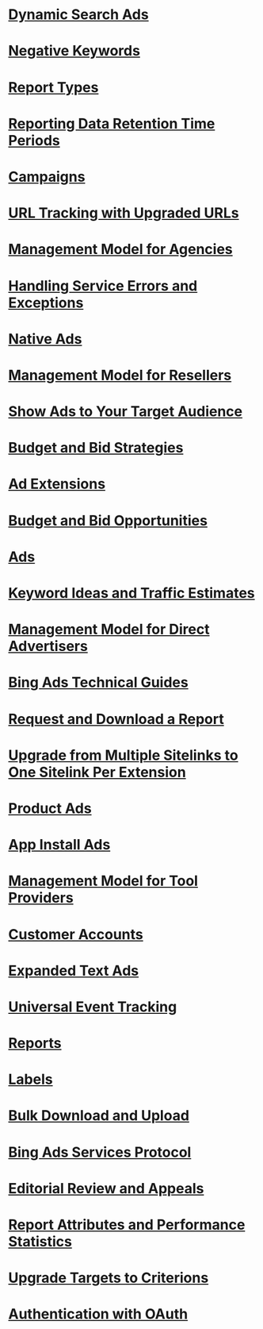 # [Dynamic Search Ads](dynamic-search-ads.md)
# [Negative Keywords](negative-keywords.md)
# [Report Types](report-types.md)
# [Reporting Data Retention Time Periods](reporting-data-retention-time-periods.md)
# [Campaigns](campaigns.md)
# [URL Tracking with Upgraded URLs](url-tracking-with-upgraded-urls.md)
# [Management Model for Agencies](management-model-for-agencies.md)
# [Handling Service Errors and Exceptions](handling-service-errors-and-exceptions.md)
# [Native Ads](native-ads.md)
# [Management Model for Resellers](management-model-for-resellers.md)
# [Show Ads to Your Target Audience](show-ads-to-your-target-audience.md)
# [Budget and Bid Strategies](budget-and-bid-strategies.md)
# [Ad Extensions](ad-extensions.md)
# [Budget and Bid Opportunities](budget-and-bid-opportunities.md)
# [Ads](ads.md)
# [Keyword Ideas and Traffic Estimates](keyword-ideas-and-traffic-estimates.md)
# [Management Model for Direct Advertisers](management-model-for-direct-advertisers.md)
# [Bing Ads Technical Guides](bing-ads-technical-guides.md)
# [Request and Download a Report](request-and-download-a-report.md)
# [Upgrade from Multiple Sitelinks to One Sitelink Per Extension](upgrade-from-multiple-sitelinks-to-one-sitelink-per-extension.md)
# [Product Ads](product-ads.md)
# [App Install Ads](app-install-ads.md)
# [Management Model for Tool Providers](management-model-for-tool-providers.md)
# [Customer Accounts](customer-accounts.md)
# [Expanded Text Ads](expanded-text-ads.md)
# [Universal Event Tracking](universal-event-tracking.md)
# [Reports](reports.md)
# [Labels](labels.md)
# [Bulk Download and Upload](bulk-download-and-upload.md)
# [Bing Ads Services Protocol](bing-ads-services-protocol.md)
# [Editorial Review and Appeals](editorial-review-and-appeals.md)
# [Report Attributes and Performance Statistics](report-attributes-and-performance-statistics.md)
# [Upgrade Targets to Criterions](upgrade-targets-to-criterions.md)
# [Authentication with OAuth](authentication-with-oauth.md)
